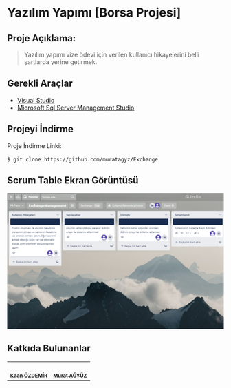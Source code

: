 <h1>Yazılım Yapımı [Borsa Projesi] </h1>

## Proje Açıklama:
> Yazılım yapımı vize ödevi için verilen kullanıcı hikayelerini belli şartlarda yerine getirmek.

## Gerekli Araçlar

<ul>
  <li><a href="https://visualstudio.microsoft.com/tr/downloads/">Visual Studio</a></li>
  <li><a href="https://www.microsoft.com/tr-tr/sql-server/sql-server-downloads">Microsoft Sql Server Management Studio</a></li>
</ul>

## Projeyi İndirme
Proje İndirme Linki:
```
$ git clone https://github.com/muratagyz/Exchange
```

## Scrum Table Ekran Görüntüsü
![Image of Yaktocat](https://github.com/muratagyz/Exchange/blob/main/ScrumTable/exchange1.PNG)

## Katkıda Bulunanlar
<table>
  <tr>
    <td align="center"><a href="https://kentcdodds.com"><img src="https://avatars.githubusercontent.com/u/57274202?v=4" width="100px;" alt=""/><br /><sub><b>Kaan ÖZDEMİR</b></sub></a></td>
    <td align="center"><a href="https://github.com/jfmengels"><img src="https://avatars.githubusercontent.com/u/57285600?v=4" width="100px;" alt=""/><br /><sub><b>Murat AĞYÜZ</b></sub></a</td>
  </tr>
  </table>
